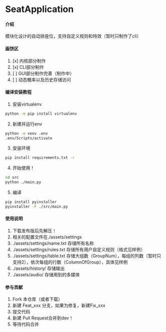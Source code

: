 # SeatApplication

#### 介绍

模块化设计的自动排座位，支持自定义规则和特效（暂时只制作了cli）

#### 画饼区
1. [x] 内核部分制作
2. [x] CLI部分制作
3. [ ] GUI部分制作完善（制作中）
4. [ ] 动态概率以及历史存储访问

#### 编译安装教程

1.  安装virtualenv

```bash
python -m pip install virtualenv
```
2. 新建并运行env
```bash
python -m venv .env
.env/Scripts/activate
```

3.  安装环境

```bash
pip install requirements.txt -r
```

4.  开始使用！
```bash
cd src
python ./main.py
```
5. 编译
```bash
pip install pyinstaller 
pyinstaller -F ./src/main.py
```

#### 使用说明

1.  下载发布版后先解压！
2.  相关的配置文件在./assets/settings
3.  ./assets/settings/name.txt 存储所有名称
4.  ./assets/settings/rules.txt 存储所有用户自定义规则（格式见样例）
5.  ./assets/settings/table.txt 存储大组数（GroupNum），每组的列数（暂时只支持2），依次每组的行数（ColumnOfGroup），具体见样例
6.  ./assets/history/ 存储输出
7.  ./assets/audio/ 存储用到的多媒体

#### 参与贡献

1.  Fork 本仓库（或者下载）
2.  新建 Feat_xxx 分支，如果为修复，新建Fix_xxx
3.  提交代码
4.  新建 Pull Request合并到dev！
5.  等待代码合并

